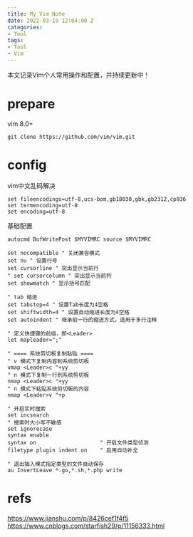 ```yaml
---
title: My Vim Note
date: 2022-03-19 12:04:00 Z
categories:
- Tool
tags:
- Tool
- Vim
---
```


本文记录Vim个人常用操作和配置，并持续更新中！

# prepare
vim 8.0+
```
git clone https://github.com/vim/vim.git
```

# config
vim中文乱码解决
```
set fileencodings=utf-8,ucs-bom,gb18030,gbk,gb2312,cp936
set termencoding=utf-8
set encoding=utf-8
```
基础配置
```
autocmd BufWritePost $MYVIMRC source $MYVIMRC

set nocompatible " 关闭兼容模式
set nu " 设置行号
set cursorline " 突出显示当前行
" set cursorcolumn " 突出显示当前列
set showmatch " 显示括号匹配

" tab 缩进
set tabstop=4 " 设置Tab长度为4空格
set shiftwidth=4 " 设置自动缩进长度为4空格
set autoindent " 继承前一行的缩进方式，适用于多行注释

" 定义快捷键的前缀，即<Leader>
let mapleader=";" 

" ==== 系统剪切板复制粘贴 ====
" v 模式下复制内容到系统剪切板
vmap <Leader>c "+yy
" n 模式下复制一行到系统剪切板
nmap <Leader>c "+yy
" n 模式下粘贴系统剪切板的内容
nmap <Leader>v "+p

" 开启实时搜索
set incsearch
" 搜索时大小写不敏感
set ignorecase
syntax enable
syntax on                    " 开启文件类型侦测
filetype plugin indent on    " 启用自动补全

" 退出插入模式指定类型的文件自动保存
au InsertLeave *.go,*.sh,*.php write
```




# refs
https://www.jianshu.com/p/8426cef1f4f5
https://www.cnblogs.com/starfish29/p/11156333.html
